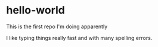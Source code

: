 # hello-world

This is the first repo I'm doing apparently

I like typing things really fast and with many spelling errors.
